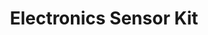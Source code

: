 ---
layout: equipment
title: Electronics Sensor Kit
permalink: /docs/equipment/sensorkit/
name: Electronics Sensor Kit
parent: Equipment
picture: /assets/equipmentphotos/lasercutter.jpg
description: |
  Note: does not come with microcontroller (arduino, pi etc)
rate: Green
qty: 1

# Optional links (manual, SOP, etc.)
manual: https://www.auselectronicsdirect.com.au/assets/brochures/TA0018.pdf

resources:
  - title: Arduino IDE
    link: https://www.arduino.cc/en/software

---